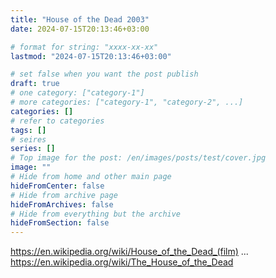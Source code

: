 ```yaml
---
title: "House of the Dead 2003"
date: 2024-07-15T20:13:46+03:00

# format for string: "xxxx-xx-xx"
lastmod: "2024-07-15T20:13:46+03:00"

# set false when you want the post publish
draft: true
# one category: ["category-1"]
# more categories: ["category-1", "category-2", ...]
categories: []
# refer to categories
tags: []
# seires
series: []
# Top image for the post: /en/images/posts/test/cover.jpg
image: ""
# Hide from home and other main page
hideFromCenter: false
# Hide from archive page
hideFromArchives: false
# Hide from everything but the archive
hideFromSection: false
---
```

https://en.wikipedia.org/wiki/House_of_the_Dead_(film)
...
https://en.wikipedia.org/wiki/The_House_of_the_Dead
<!--more-->